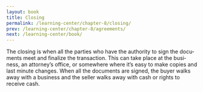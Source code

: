 ```yaml
---
layout: book
title: Closing
permalink: /learning-center/chapter-8/closing/
prev: /learning-center/chapter-8/agreements/
next: /learning-center/book/
---
```


The clos­ing is when all the par­ties who have the author­ity to sign the doc­u­ments meet and final­ize the trans­ac­tion. This can take place at the busi­ness, an attorney’s office, or some­where where it’s easy to make copies and last minute changes. When all the doc­u­ments are signed, the buyer walks away with a busi­ness and the seller walks away with cash or rights to receive cash.